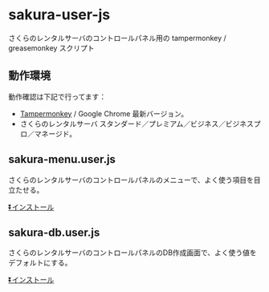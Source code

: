 # sakura-user-js

さくらのレンタルサーバのコントロールパネル用の tampermonkey / greasemonkey スクリプト

## 動作環境

動作確認は下記で行ってます：

- [Tampermonkey](https://chrome.google.com/webstore/detail/tampermonkey/dhdgffkkebhmkfjojejmpbldmpobfkfo) / Google Chrome 最新バージョン。
- さくらのレンタルサーバ スタンダード／プレミアム／ビジネス／ビジネスプロ／マネージド。


## sakura-menu.user.js

さくらのレンタルサーバのコントロールパネルのメニューで、よく使う項目を目立たせる。

[⏬インストール](https://github.com/rinopo/sakura-user-js/raw/master/sakura-menu.user.js)


## sakura-db.user.js

さくらのレンタルサーバのコントロールパネルのDB作成画面で、よく使う値をデフォルトにする。

[⏬インストール](https://github.com/rinopo/sakura-user-js/raw/master/sakura-db.user.js)
